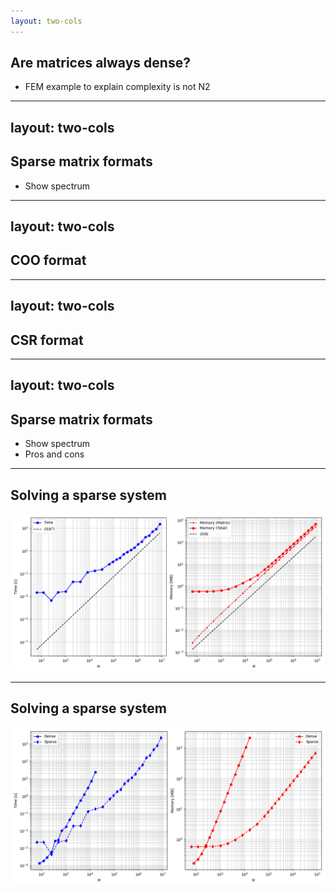 ```yaml
---
layout: two-cols
---
```


## Are matrices always dense?

- FEM example to explain complexity is not N2

---
layout: two-cols
---

## Sparse matrix formats

- Show spectrum

---
layout: two-cols
---

## COO format

---
layout: two-cols
---

## CSR format

---
layout: two-cols
---

## Sparse matrix formats

- Show spectrum
- Pros and cons

---

## Solving a sparse system

![Numpy](/images/Sparse_scaling.png)
<!-- - Still something else needed -->

---

## Solving a sparse system

![Numpy](/images/Direct_vs_Sparse_scaling.png)
<!-- - Still something else needed -->

